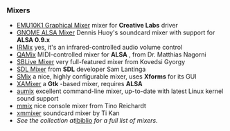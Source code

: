 ### Mixers

  * [EMU10K1 Graphical Mixer](http://perso.club-internet.fr/bea_raph/) mixer for **Creative Labs** driver 
  * [GNOME ALSA Mixer](http://www.paw.co.za/projects/gnome-alsamixer/) Dennis Huoy's soundcard mixer with support for **ALSA 0.9.x**
  * [IRMix](http://www.blackfiveservices.co.uk/irmix.shtml) yes, it's an infrared-controlled audio volume control 
  * [QAMix](http://www.suse.de/~mana/kalsatools.html) MIDI-controlled mixer for **ALSA** , from Dr. Matthias Nagorni 
  * [SBLive Mixer](http://www.geocities.com/gkovesdi/projects/livemixer.html) very full-featured mixer from Kovedsi Gyorgy 
  * [SDL Mixer](http://www.devolution.com/~slouken/SDL/projects/SDL_mixer/) from **SDL** developer Sam Lantinga 
  * [SMix](http://brahms.fmi.uni-passau.de/~anderss/smix/) a nice, highly configurable mixer, uses **Xforms** for its GUI 
  * [XAMixer](http://cs.alfred.edu/~lansdoct/linux/xamixer/) a **Gtk** -based mixer, requires **ALSA**
  * [aumix](http://jpj.net/~trevor/aumix.html) excellent command-line mixer, up-to-date with latest Linux kernel sound support 
  * [mmix](http://www.mcmilk.de/projects/mmix/) nice console mixer from Tino Reichardt 
  * [xmmixer](http://www.ibiblio.org/pub/Linux/apps/sound/mixers/xmmix-1.1.tar.gz) soundcard mixer by Ti Kan 
  * _See the collection at_[ibiblio](http://www.ibiblio.org/pub/Linux/apps/sound/mixers/) _for a full list of mixers._ 

